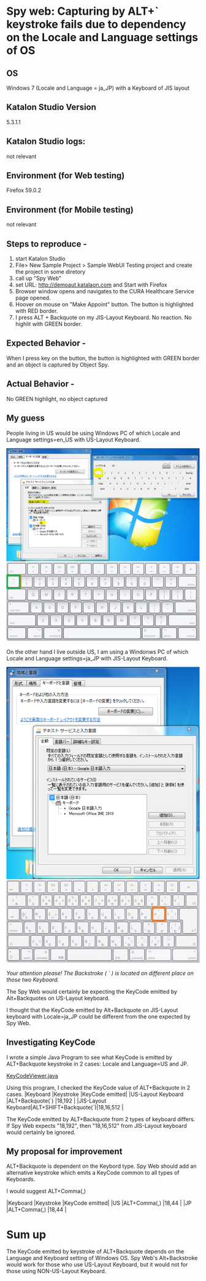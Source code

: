 Spy web: Capturing by ALT+\` keystroke fails due to dependency on the Locale and Language settings of OS
====

## OS
Windows 7 (Locale and Language = ja_JP) with a Keyboard of JIS layout

## Katalon Studio Version
5.3.1.1

## Katalon Studio logs:
not relevant

## Environment (for Web testing)
Firefox 59.0.2

## Environment (for Mobile testing)
not relevant

## Steps to reproduce -
1. start Katalon Studio
2. File> New Sample Project > Sample WebUI Testing project and create the project in some diretory
3. call up "Spy Web"
4. set URL: http://demoaut.katalaon.com and Start with Firefox
5. Browser window opens and navigates to the CURA Healthcare Service page opened.
6. Hoover on mouse on "Make Appoint" button. The button is highlighted with RED border.
7. I press ALT + Backquote on my JIS-Layout Keyboard. No reaction. No highlit with GREEN border.

## Expected Behavior -
When I press key on the button, the button is highlighted with GREEN border and an object is captured by Object Spy.

## Actual Behavior -
No GREEN highlight, no object captured

## My guess

People living in US would be using Windows PC of which Locale and Language settings=en_US with US-Layout Keyboard.

![Local Language settings: en_US](https://github.com/kazurayam/KeyCodeViewer/blob/master/docs/images/LocaleAndLanguage_DefaultLang=US.PNG?raw=true)
![US-Layout Keyboard](https://github.com/kazurayam/KeyCodeViewer/blob/master/docs/images/keyboardlayout-US.png?raw=true)

On the other hand I live outside US, I am using a Windonws PC of which Locale and Language settings=ja_JP with JIS-Layout Keyboard.

![My Locale and Settings is ja_JP](https://github.com/kazurayam/KeyCodeViewer/blob/master/docs/images/LocaleAndLanguage_DefaultLang=JP.PNG?raw=true)
![JIS-Layout Keyboard](https://github.com/kazurayam/KeyCodeViewer/blob/master/docs/images/keyboardlayout-JP.png?raw=true)

*Your attention please! The Backstroke ( \` ) is located on different place on those two Keyboard.*

The Spy Web would certainly be expecting the KeyCode emitted by Alt+Backquotes on US-Layout keyboard.

I thought that the KeyCode emitted by Alt+Backquote on JIS-Layout keyboard with Locale=ja_JP could be different from the one expected by Spy Web.

## Investigating KeyCode

I wrote a simple Java Program to see what KeyCode is emitted by ALT+Backquote keystroke in 2 cases: Locale and Language=US and JP.

[KeyCodeViewer.java](https://github.com/kazurayam/KeyCodeViewer/blob/master/src/main/java/KeyCodeViewer.java)

Using this program, I checked the KeyCode value of ALT+Backquote in 2 cases.
|Keyboard           |Keystroke              |KeyCode emitted|
|US-Layout Keyboard |ALT+Backquote(\`)      |18,192         |
|JIS-Layout Keyboard|ALT+SHIFT+Backquote(\`)|18,16,512      |

The KeyCode emitted by ALT+Backquote from 2 types of keyboard differs. If Spy Web expects "18,192", then "18,16,512" from JIS-Layout keyboard would certainly be ignored.

## My proposal for improvement

ALT+Backquote is dependent on the Keybord type. Spy Web should add an alternative keystroke which emits a KeyCode common to all types of Keyboards.

I would suggest ALT+Comma(,)

|Keyboard |Keystroke        |KeyCode emitted|
|US       |ALT+Comma(,)     |18,44   |
|JP       |ALT+Comma(,)     |18,44   |

# Sum up
The KeyCode emitted by keystroke of ALT+Backquote depends on the Language and Keyboard setting of Windows OS. Spy Web's Alt+Backstroke would work for those who use US-Layout Keyboard, but it would not for those using NON-US-Layout Keyboard.
